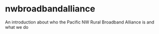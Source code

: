 # nwbroadbandalliance
An introduction about who the Pacific NW Rural Broadband Alliance is and what we do
